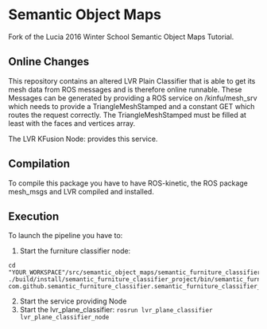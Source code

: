 # Semantic Object Maps
Fork of the Lucia 2016 Winter School Semantic Object Maps Tutorial.

## Online Changes
This repository contains an altered LVR Plain Classifier that is able to get its mesh data from ROS messages and is therefore online runnable.
These Messages can be generated by providing a ROS service on /kinfu/mesh_srv which needs to provide a TriangleMeshStamped and a constant GET which routes the request correctly.
The TriangleMeshStamped must be filled at least with the faces and vertices array.

The LVR KFusion Node:  provides this service.

## Compilation
To compile this package you have to have ROS-kinetic, the ROS package mesh_msgs and LVR compiled and installed.
## Execution
To launch the pipeline you have to:
1. Start the furniture classifier node:
```
cd "YOUR_WORKSPACE"/src/semantic_object_maps/semantic_furniture_classifier/semantic_furniture_classifier_project/
./build/install/semantic_furniture_classifier_project/bin/semantic_furniture_classifier_project com.github.semantic_furniture_classifier.semantic_furniture_classifier_project.SemanticFurnitureClassifierNode
```
2. Start the service providing Node
3. Start the lvr_plane_classifier:
`rosrun lvr_plane_classifier lvr_plane_classifier_node`
